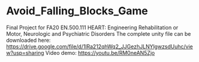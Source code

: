 # Avoid_Falling_Blocks_Game
Final Project for FA20 EN.500.111  HEART: Engineering Rehabilitation or Motor, Neurologic and Psychiatric Disorders
The complete unity file can be downloaded here: https://drive.google.com/file/d/1lRa212qhWq2_JJGezhJLNYlgwzsdUuhc/view?usp=sharing
Video demo: https://youtu.be/RM0neAN5Zjo
